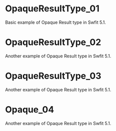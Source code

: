 # OpaqueResultType_01
Basic example of Opaque Result type in Swfit 5.1.

# OpaqueResultType_02
Another example of Opaque Result type in Swfit 5.1.

# OpaqueResultType_03
Another example of Opaque Result type in Swfit 5.1.

# Opaque_04
Another example of Opaque Result type in Swfit 5.1.

